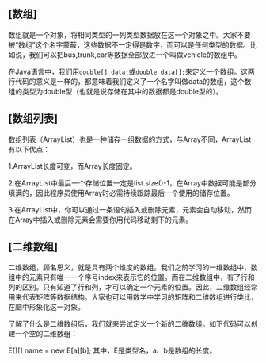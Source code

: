 [数组]
------

数组就是一个对象，将相同类型的一列类型数据放在这一个对象之中。大家不要被“数组”这个名字蒙蔽，这些数据不一定得是数字，而可以是任何类型的数据。比如说，我们可以把bus,trunk,car等数据全部放进一个叫做vehicle的数组中。

在Java语言中，我们用`double[] data;`或`double data[];`来定义一个数组。这两行代码的意义是一样的，都意味着我们定义了一个名字叫做data的数组，这个数组的类型为double型（也就是说存储在其中的数据都是double型的）。

[数组列表]
------

数组列表（ArrayList）也是一种储存一组数据的方式，与Array不同，ArrayList有以下优点：

1.ArrayList长度可变，而Array长度固定。

2.在ArrayList中最后一个存储位置一定是list.size()-1，在Array中数据可能是部分填满的，因此程序员使用Array时必需持续跟踪最后一个使用的储存位置。

3.在ArrayList中，你可以通过一条语句插入或删除元素，元素会自动移动，然而在Array中插入或删除元素会需要你用代码移动剩下的元素。

[二维数组]
------

二维数组，顾名思义，就是具有两个维度的数组。我们之前学习的一维数组中，数组中的元素只有唯一一个序号index来表示它的位置。而在二维数组中，有了行和列的区别。只有知道了行和列，才可以确定一个元素的位置。因此，二维数组经常用来代表矩阵等数据结构。大家也可以用数学中学习的矩阵和二维数组进行类比，在脑中形象化这一对象。

了解了什么是二维数组后，我们就来尝试定义一个新的二维数组。如下代码可以创建一个空的二维数组：

E[][] name = new E[a][b];
其中，E是类型名，a、b是数组的长度。
